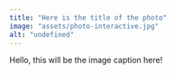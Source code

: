 ```yaml
---
title: "Here is the title of the photo"
image: "assets/photo-interactive.jpg"
alt: "undefined"
---
```

Hello, this will be the image caption here!